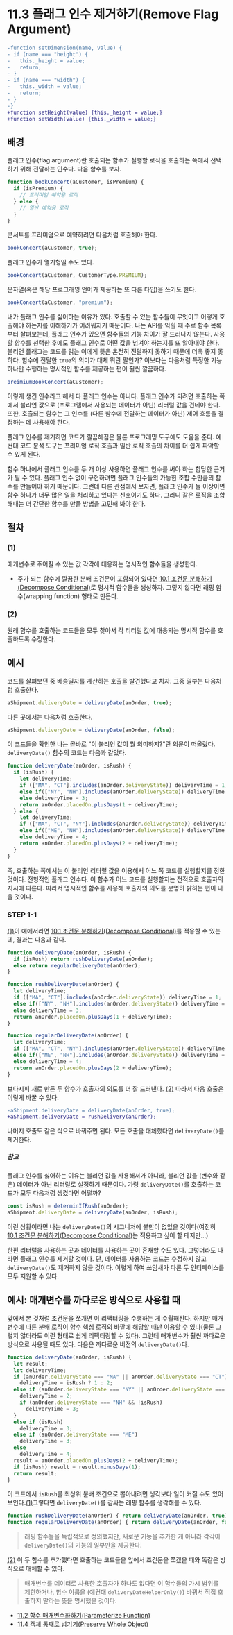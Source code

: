 # 11.3 플래그 인수 제거하기(Remove Flag Argument)
``` diff
-function setDimension(name, value) {
- if (name === "height") {
-   this._height = value;
-   return;
- }
- if (name === "width") {
-   this._width = value;
-   return;
- }
-}
+function setHeight(value) {this._height = value;}
+function setWidth(value) {this._width = value;}
```

## 배경
플래그 인수(flag argument)란 호출되는 함수가 실행할 로직을 호출하는 쪽에서 선택하기 위해 전달하는 인수다. 다음 함수를 보자.
``` javascript
function bookConcert(aCustomer, isPremium) {
  if (isPremium) {
    // 프리미엄 예약용 로직
  } else {
    // 일반 예약용 로직
  }
}
```
콘서트를 프리미엄으로 예약하려면 다음처럼 호출해야 한다.
``` javascript
bookConcert(aCustomer, true);
```
플래그 인수가 열거형일 수도 있다.
``` javascript
bookConcert(aCustomer, CustomerType.PREMIUM);
```
문자열(혹은 해당 프로그래밍 언어가 제공하는 또 다른 타입)을 쓰기도 한다.
``` javascript
bookConcert(aCustomer, "premium");
```
내가 플래그 인수를 싫어하는 이유가 있다. 호출할 수 있는 함수들이 무엇이고 어떻게 호출해야 하는지를 이해하기가 어려워지기 때문이다. 나는 API를 익힐 때 주로 함수 목록부터 살펴보는데, 플래그 인수가 있으면 함수들의 기능 차이가 잘 드러나지 않는다. 사용할 함수를 선택한 후에도 플래그 인수로 어떤 값을 넘겨야 하는지를 또 알아내야 한다. 불리언 플래그는 코드를 읽는 이에게 뜻은 온전히 전달하지 못하기 때문에 더욱 좋지 못하다. 함수에 전달한 `true`의 의미가 대체 뭐란 말인가? 이보다는 다음처럼 특정한 기능 하나만 수행하는 명시적인 함수를 제공하는 편이 훨씬 깔끔하다.
``` javascript
preimiumBookConcert(aCustomer);
```
이렇게 생긴 인수라고 해서 다 플래그 인수는 아니다. 플래그 인수가 되려면 호출하는 쪽에서 불리언 값으로 (프로그램에서 사용되는 데이터가 아닌) 리터럴 값을 건네야 한다. 또한, 호출되는 함수는 그 인수를 (다른 함수에 전달하는 데이터가 아닌) 제어 흐름을 결정하는 데 사용해야 한다.

플래그 인수를 제거하면 코드가 깔끔해짐은 물론 프로그래밍 도구에도 도움을 준다. 예컨대 코드 분석 도구는 프리미엄 로직 호출과 일반 로직 호출의 차이를 더 쉽게 파악할 수 있게 된다.

함수 하나에서 플래그 인수를 두 개 이상 사용하면 플래그 인수를 써야 하는 합당한 근거가 될 수 있다. 플래그 인수 없이 구현하려면 플래그 인수들의 가능한 조합 수만큼의 함수를 만들어야 하기 때문이다. 그런데 다른 관점에서 보자면, 플래그 인수가 둘 이상이면 함수 하나가 너무 많은 일을 처리하고 있다는 신호이기도 하다. 그러니 같은 로직을 조합해내는 더 간단한 함수를 만들 방법을 고민해 봐야 한다.
## 절차
### (1)
매개변수로 주어질 수 있는 값 각각에 대응하는 명시적인 함수들을 생성한다.
- 주가 되는 함수에 깔끔한 분배 조건문이 포함되어 있다면 [10.1 조건문 분해하기(Decompose Conditional)](https://github.com/wonder13662/refactoring-v2/blob/writing/chapter10/10-1.md)로 명시적 함수들을 생성하자. 그렇지 않다면 래핑 함수(wrapping function) 형태로 만든다.
### (2)
원래 함수를 호출하는 코드들을 모두 찾아서 각 리터럴 값에 대응되는 명시적 함수를 호출하도록 수정한다.
## 예시
코드를 살펴보던 중 배송일자를 계산하는 호출을 발견했다고 치자. 그중 일부는 다음처럼 호출한다.
``` javascript
aShipment.deliveryDate = deliveryDate(anOrder, true);
```
다른 곳에서는 다음처럼 호출한다.
``` javascript
aShipment.deliveryDate = deliveryDate(anOrder, false);
```
이 코드들을 확인한 나는 곧바로 "이 불리언 값이 뭘 의미하지?"란 의문이 떠올랐다.
`deliveryDate()` 함수의 코드는 다음과 같았다.
``` javascript
function deliveryDate(anOrder, isRush) {
  if (isRush) {
    let deliveryTime;
    if (["MA", "CT"].includes(anOrder.deliveryState)) deliveryTime = 1;
    else if(["NY", "NH"].includes(anOrder.deliveryState)) deliveryTime = 2;
    else deliveryTime = 3;
    return anOrder.placedOn.plusDays(1 + deliveryTime);
  } else {
    let deliveryTime;
    if (["MA", "CT", "NY"].includes(anOrder.deliveryState)) deliveryTime = 2;
    else if(["ME", "NH"].includes(anOrder.deliveryState)) deliveryTime = 3;
    else deliveryTime = 4;
    return anOrder.placedOn.plusDays(2 + deliveryTime);
  }
}
```
즉, 호출하는 쪽에서는 이 불리언 리터럴 값을 이용해서 어느 쪽 코드를 실행할지를 정한 것이다. 전형적인 플래그 인수다. 이 함수가 어느 코드를 실행할지는 전적으로 호출자의 지시에 따른다. 따라서 명시적인 함수를 사용해 호출자의 의도를 분명히 밝히는 편이 나을 것이다.
### STEP 1-1
[(1)](https://github.com/wonder13662/refactoring-v2/blob/writing/chapter11/11-3.md#1)이 예에서라면 [10.1 조건문 분해하기(Decompose Conditional)](https://github.com/wonder13662/refactoring-v2/blob/writing/chapter10/10-1.md)를 적용할 수 있는데, 결과는 다음과 같다.
``` javascript
function deliveryDate(anOrder, isRush) {
  if (isRush) return rushDeliveryDate(anOrder);
  else return regularDeliveryDate(anOrder);
}

function rushDeliveryDate(anOrder) {
  let deliveryTime;
  if (["MA", "CT"].includes(anOrder.deliveryState)) deliveryTime = 1;
  else if(["NY", "NH"].includes(anOrder.deliveryState)) deliveryTime = 2;
  else deliveryTime = 3;
  return anOrder.placedOn.plusDays(1 + deliveryTime);
}

function regularDeliveryDate(anOrder) {
  let deliveryTime;
  if (["MA", "CT", "NY"].includes(anOrder.deliveryState)) deliveryTime = 2;
  else if(["ME", "NH"].includes(anOrder.deliveryState)) deliveryTime = 3;
  else deliveryTime = 4;
  return anOrder.placedOn.plusDays(2 + deliveryTime);
}
```
보다시피 새로 만든 두 함수가 호촐자의 의도를 더 잘 드러낸다. [(2)](https://github.com/wonder13662/refactoring-v2/blob/writing/chapter11/11-3.md#2) 따라서 다음 호출은 이렇게 바꿀 수 있다.
``` diff
-aShipment.deliveryDate = deliveryDate(anOrder, true);
+aShipment.deliveryDate = rushDelivery(anOrder);
```
나머지 호출도 같은 식으로 바꿔주면 된다.
모든 호출을 대체했다면 `deliveryDate()`를 제거한다.
##### 참고
플래그 인수를 싫어하는 이유는 불리언 값을 사용해서가 아니라, 불리언 값을 (변수와 같은) 데이터가 아닌 리터럴로 설정하기 때문이다. 가령 `deliveryDate()`를 호출하는 코드가 모두 다음처럼 생겼다면 어떨까?
``` javascript
const isRush = determinIfRush(anOrder);
aShipment.deliveryDate = deliveryDate(anOrder, isRush);
```
이런 상황이라면 나는 `deliveryDate()`의 시그니처에 불만이 없었을 것이다(여전히 [10.1 조건문 분해하기(Decompose Conditional)](https://github.com/wonder13662/refactoring-v2/blob/writing/chapter10/10-1.md)는 적용하고 싶어 할 테지만...)

한편 리터럴을 사용하는 곳과 데이터를 사용하는 곳이 혼재할 수도 있다. 그렇더라도 나라면 플래그 인수를 제거할 것이다. 단, 데이터를 사용하는 코드는 수정하지 않고 `deliveryDate()`도 제거하지 않을 것이다. 이렇게 하여 쓰임새가 다른 두 인터페이스를 모두 지원할 수 있다.
## 예시: 매개변수를 까다로운 방식으로 사용할 때
앞에서 본 것처럼 조건문을 쪼개면 이 리팩터링을 수행하는 게 수월해진다. 하지만 매개변수에 따른 분배 로직이 함수 핵심 로직의 바깥에 해당할 때만 이용할 수 있다(물론 그렇지 않더라도 이런 형태로 쉽게 리팩터링할 수 있다). 그런데 매개변수가 훨씬 까다로운 방식으로 사용될 때도 있다. 다음은 까다로운 버전의 `deliveryDate()`다.
``` javascript
function deliveryDate(anOrder, isRush) {
  let result;
  let deliveryTime;
  if (anOrder.deliveryState === "MA" || anOrder.deliveryState === "CT")
    deliveryTime = isRush ? 1 : 2;
  else if (anOrder.deliveryState === "NY" || anOrder.deliveryState === "NH") {
    deliveryTime = 2;
    if (anOrder.deliveryState === "NH" && !isRush)
      deliveryTime = 3;
  }
  else if (isRush)
    deliveryTime = 3;
  else if (anOrder.deliveryState === "ME")
    deliveryTime = 3;
  else
    deliveryTime = 4;
  result = anOrder.placedOn.plusDays(2 + deliveryTime);
  if (isRush) result = result.minusDays(1);
  return result;
}
```
이 코드에서 `isRush`를 최상위 분배 조건으로 뽑아내려면 생각보다 일이 커질 수도 있어 보인다.[(1)](https://github.com/wonder13662/refactoring-v2/blob/writing/chapter11/11-3.md#1)그렇다면 `deliveryDate()`를 감싸는 래핑 함수를 생각해볼 수 있다.
``` javascript
function rushDeliveryDate(anOrder) { return deliveryDate(anOrder, true); }
function regularDeliveryDate(anOrder) { return deliveryDate(anOrder, false); }
```
> 래핑 함수들을 독립적으로 정의했지만, 새로운 기능을 추가한 게 아니라 각각이 `deliveryDate()`의 기능의 일부만을 제공한다.

[(2)](https://github.com/wonder13662/refactoring-v2/blob/writing/chapter11/11-3.md#2) 이 두 함수를 추가했다면 호출하는 코드들을 앞에서 조건문을 쪼갰을 때와 똑같은 방식으로 대체할 수 있다.

> 매개변수를 데이터로 사용한 호출자가 하나도 없다면 이 함수들의 가시 범위를 제한하거나, 함수 이름을 (예컨대 `deliveryDateHelperOnly()`) 바꿔서 직접 호출하지 말라는 뜻을 명시했을 것이다.

- [11.2 함수 매개변수화하기(Parameterize Function)](https://github.com/wonder13662/refactoring-v2/blob/writing/chapter11/11-2.md)
- [11.4 객체 통째로 넘기기(Preserve Whole Object)](https://github.com/wonder13662/refactoring-v2/blob/writing/chapter11/11-4.md)